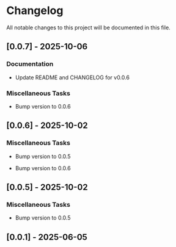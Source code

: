 # Changelog

All notable changes to this project will be documented in this file.

## [0.0.7] - 2025-10-06

### Documentation

- Update README and CHANGELOG for v0.0.6


### Miscellaneous Tasks

- Bump version to 0.0.6


## [0.0.6] - 2025-10-02

### Miscellaneous Tasks

- Bump version to 0.0.5

- Bump version to 0.0.6


## [0.0.5] - 2025-10-02

### Miscellaneous Tasks

- Bump version to 0.0.5


## [0.0.1] - 2025-06-05

<!-- generated by git-cliff -->
